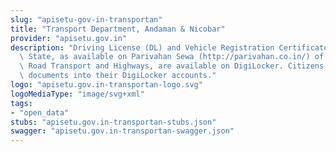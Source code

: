 ```yaml
---
slug: "apisetu-gov-in-transportan"
title: "Transport Department, Andaman & Nicobar"
provider: "apisetu.gov.in"
description: "Driving License (DL) and Vehicle Registration Certificate (RC) of the\
  \ State, as available on Parivahan Sewa (http://parivahan.co.in/) of Ministry of\
  \ Road Transport and Highways, are available on DigiLocker. Citizens can pull these\
  \ documents into their DigiLocker accounts."
logo: "apisetu.gov.in-transportan-logo.svg"
logoMediaType: "image/svg+xml"
tags:
- "open_data"
stubs: "apisetu.gov.in-transportan-stubs.json"
swagger: "apisetu.gov.in-transportan-swagger.json"
---
```

